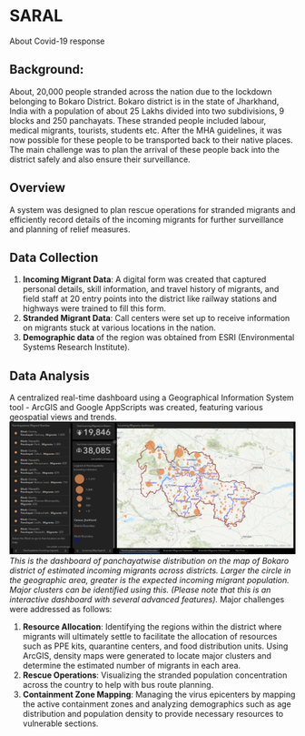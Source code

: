 # SARAL
About Covid-19 response

## Background: 
About, 20,000 people stranded across the nation due to the lockdown belonging to Bokaro
District. Bokaro district is in the state of Jharkhand, India with a population of about 25 Lakhs divided
into two subdivisions, 9 blocks and 250 panchayats. These stranded people included labour,
medical migrants, tourists, students etc. After the MHA guidelines, it was now possible for
these people to be transported back to their native places. The main challenge was to plan
the arrival of these people back into the district safely and also ensure their surveillance.

## Overview
A system was designed to plan rescue operations for stranded migrants and
efficiently record details of the incoming migrants for further surveillance and planning
of relief measures.

## Data Collection
1. **Incoming Migrant Data**: A digital form was created that captured personal details, skill information, and travel history of migrants, and field staff at 20 entry points into the district like railway stations and highways were trained to fill this form. 
2. **Stranded Migrant Data**: Call centers were set up to receive information on migrants stuck at various locations in the nation.   
3. **Demographic data** of the region was obtained from ESRI (Environmental Systems Research Institute). 

## Data Analysis
A centralized real-time dashboard using a Geographical Information System tool - ArcGIS and Google AppScripts was created, featuring various geospatial views and trends.
![GitHub Logo](https://github.com/chitransh1998/SARAL/blob/main/Incoming%20Migrants%20-%20Panchayatwise.PNG?raw=true)
*This is the dashboard of panchayatwise distribution on the map of Bokaro district of estimated incoming migrants across districts. Larger the circle in the geographic area, greater is the
expected incoming migrant population. Major clusters can be identified using this. (Please note that this is an interactive dashboard with several advanced features).*
Major challenges were addressed as follows:
1. **Resource Allocation**: Identifying the regions within the district where migrants will ultimately settle to facilitate the allocation of resources such as PPE kits, quarantine centers, and food distribution units. Using ArcGIS, density maps were generated to locate major clusters and determine the estimated number of migrants in each area.
2. **Rescue Operations**: Visualizing the stranded population concentration across the country to help with bus route planning.
3. **Containment Zone Mapping**: Managing the virus epicenters by mapping the active containment zones and analyzing demographics such as age distribution and population density to provide necessary resources to vulnerable sections. 

